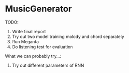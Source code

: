 # MusicGenerator

TODO:

1. Write final report
2. Try out two model training molody and chord separately  
3. Run Meganta 
4. Do listening test for evaluation 

What we can probably try...:

1. Try out different parameters of RNN

